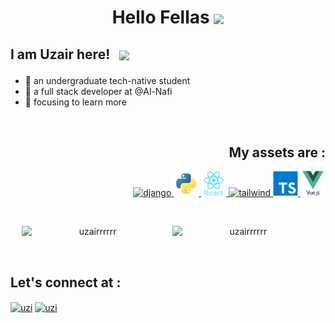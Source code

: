 <h1 align="center"> Hello Fellas
<img align="center" src = "https://media2.giphy.com/media/QssGEmpkyEOhBCb7e1/giphy.gif?cid=ecf05e47a0n3gi1bfqntqmob8g9aid1oyj2wr3ds3mg700bl&rid=giphy.gif" width = 120px>
<h2>
  <p align="left">
    I am Uzair here! 
    <img src="https://raw.githubusercontent.com/MartinHeinz/MartinHeinz/master/wave.gif" width="30px" style="vertical-align:middle; margin-left: 10px;">
  </p>
</h2>


- 🌱 an undergraduate tech-native student
- 🌟 a full stack developer at @Al-Nafi
- 🔭 focusing to learn more

<br>
<h2 align="right">  My assets are : </h2>
<p align="right"> <a href="https://www.djangoproject.com/" target="_blank" rel="noreferrer"> <img src="https://cdn.worldvectorlogo.com/logos/django.svg" alt="django" width="40" height="40"/> </a> <a href="https://www.python.org" target="_blank" rel="noreferrer"> <img src="https://raw.githubusercontent.com/devicons/devicon/master/icons/python/python-original.svg" alt="python" width="40" height="40"/> </a> <a href="https://reactjs.org/" target="_blank" rel="noreferrer"> <img src="https://raw.githubusercontent.com/devicons/devicon/master/icons/react/react-original-wordmark.svg" alt="react" width="40" height="40"/> </a> <a href="https://tailwindcss.com/" target="_blank" rel="noreferrer"> <img src="https://www.vectorlogo.zone/logos/tailwindcss/tailwindcss-icon.svg" alt="tailwind" width="40" height="40"/> </a> <a href="https://www.typescriptlang.org/" target="_blank" rel="noreferrer"> <img src="https://raw.githubusercontent.com/devicons/devicon/master/icons/typescript/typescript-original.svg" alt="typescript" width="40" height="40"/> </a> <a href="https://vuejs.org/" target="_blank" rel="noreferrer"> <img src="https://raw.githubusercontent.com/devicons/devicon/master/icons/vuejs/vuejs-original-wordmark.svg" alt="vuejs" width="40" height="40"/> </a> </p>
<br>
<p align="center">
  <img src="https://github-readme-stats.vercel.app/api/top-langs?username=uzairrrrrr&show_icons=true&locale=en&layout=compact" alt="uzairrrrrr" style="display: inline-block; margin-right: 10px; width: 45%;" />
  <img src="https://github-readme-streak-stats.herokuapp.com/?user=uzairrrrrr" alt="uzairrrrrr" style="display: inline-block; width: 45%;" />
</p>

<br>
<h2> Let's connect at :  </h2>
  <p align="left">
  <a href="https://www.linkedin.com/in/uzair-" target="blank"><img align="center"
      src="https://raw.githubusercontent.com/rahuldkjain/github-profile-readme-generator/master/src/images/icons/Social/linked-in-alt.svg"
      alt="uzi" height="30" width="40" /></a>  <a href="https://www.instagram.com/itzzz_uzi/" target="blank"><img align="center"
      src="https://raw.githubusercontent.com/rahuldkjain/github-profile-readme-generator/master/src/images/icons/Social/instagram.svg"
      alt="uzi" height="30" width="40" /></a>

</p>
